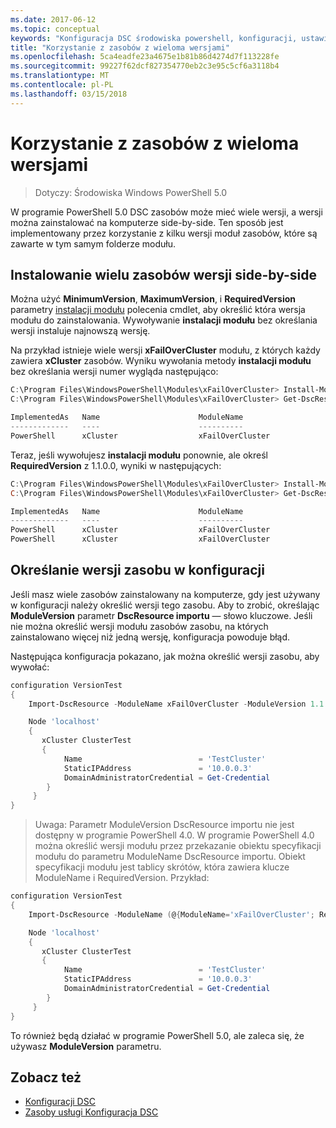 ```yaml
---
ms.date: 2017-06-12
ms.topic: conceptual
keywords: "Konfiguracja DSC środowiska powershell, konfiguracji, ustawienia"
title: "Korzystanie z zasobów z wieloma wersjami"
ms.openlocfilehash: 5ca4eadfe23a4675e1b81b86d4274d7f113228fe
ms.sourcegitcommit: 99227f62dcf827354770eb2c3e95c5cf6a3118b4
ms.translationtype: MT
ms.contentlocale: pl-PL
ms.lasthandoff: 03/15/2018
---
```

# <a name="using-resources-with-multiple-versions"></a>Korzystanie z zasobów z wieloma wersjami

> Dotyczy: Środowiska Windows PowerShell 5.0

W programie PowerShell 5.0 DSC zasobów może mieć wiele wersji, a wersji można zainstalować na komputerze side-by-side. Ten sposób jest implementowany przez korzystanie z kilku wersji moduł zasobów, które są zawarte w tym samym folderze modułu.

## <a name="installing-multiple-resource-versions-side-by-side"></a>Instalowanie wielu zasobów wersji side-by-side

Można użyć **MinimumVersion**, **MaximumVersion**, i **RequiredVersion** parametry [instalacji modułu](https://technet.microsoft.com/library/dn807162.aspx) polecenia cmdlet, aby określić która wersja modułu do zainstalowania. Wywoływanie **instalacji modułu** bez określania wersji instaluje najnowszą wersję.

Na przykład istnieje wiele wersji **xFailOverCluster** modułu, z których każdy zawiera **xCluster** zasobów. Wyniku wywołania metody **instalacji modułu** bez określania wersji numer wygląda następująco:

```powershell
C:\Program Files\WindowsPowerShell\Modules\xFailOverCluster> Install-Module xFailOverCluster
C:\Program Files\WindowsPowerShell\Modules\xFailOverCluster> Get-DscResource xCluster

ImplementedAs   Name                      ModuleName                     Version    Properties
-------------   ----                      ----------                     -------    ----------
PowerShell      xCluster                  xFailOverCluster               1.2.0.0    {DomainAdministratorCredential, ...
```

Teraz, jeśli wywołujesz **instalacji modułu** ponownie, ale określ **RequiredVersion** z 1.1.0.0, wyniki w następujących:

```powershell
C:\Program Files\WindowsPowerShell\Modules\xFailOverCluster> Install-Module xFailOverCluster -RequiredVersion 1.1
C:\Program Files\WindowsPowerShell\Modules\xFailOverCluster> Get-DscResource xCluster

ImplementedAs   Name                      ModuleName                     Version    Properties
-------------   ----                      ----------                     -------    ----------
PowerShell      xCluster                  xFailOverCluster               1.1        {DomainAdministratorCredential, Name, ...
PowerShell      xCluster                  xFailOverCluster               1.2.0.0    {DomainAdministratorCredential, Name, ...
```

## <a name="specifying-a-resource-version-in-a-configuration"></a>Określanie wersji zasobu w konfiguracji

Jeśli masz wiele zasobów zainstalowany na komputerze, gdy jest używany w konfiguracji należy określić wersji tego zasobu. Aby to zrobić, określając **ModuleVersion** parametr **DscResource importu** — słowo kluczowe. Jeśli nie można określić wersji modułu zasobów zasobu, na których zainstalowano więcej niż jedną wersję, konfiguracja powoduje błąd.

Następująca konfiguracja pokazano, jak można określić wersji zasobu, aby wywołać:

```powershell
configuration VersionTest
{
    Import-DscResource -ModuleName xFailOverCluster -ModuleVersion 1.1

    Node 'localhost'
    {
       xCluster ClusterTest
       {
            Name                          = 'TestCluster'
            StaticIPAddress               = '10.0.0.3'
            DomainAdministratorCredential = Get-Credential
        }
     }
}     
```

>Uwaga: Parametr ModuleVersion DscResource importu nie jest dostępny w programie PowerShell 4.0. W programie PowerShell 4.0 można określić wersji modułu przez przekazanie obiektu specyfikacji modułu do parametru ModuleName DscResource importu. Obiekt specyfikacji modułu jest tablicy skrótów, która zawiera klucze ModuleName i RequiredVersion. Przykład:

```powershell
configuration VersionTest
{
    Import-DscResource -ModuleName (@{ModuleName='xFailOverCluster'; RequiredVersion='1.1'} )

    Node 'localhost'
    {
       xCluster ClusterTest
       {
            Name                          = 'TestCluster'
            StaticIPAddress               = '10.0.0.3'
            DomainAdministratorCredential = Get-Credential
        }
     }
}     
```

To również będą działać w programie PowerShell 5.0, ale zaleca się, że używasz **ModuleVersion** parametru.

## <a name="see-also"></a>Zobacz też
* [Konfiguracji DSC](configurations.md)
* [Zasoby usługi Konfiguracja DSC](resources.md)

